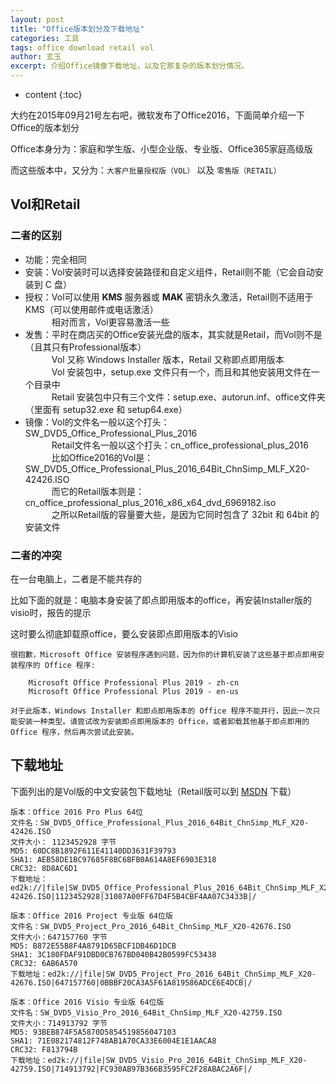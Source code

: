 ```yaml
---
layout: post
title: "Office版本划分及下载地址"
categories: 工具
tags: office download retail vol
author: 玄玉
excerpt: 介绍Office镜像下载地址，以及它那复杂的版本划分情况。
---
```


* content
{:toc}


大约在2015年09月21号左右吧，微软发布了Office2016，下面简单介绍一下Office的版本划分

Office本身分为：家庭和学生版、小型企业版、专业版、Office365家庭高级版

而这些版本中，又分为：`大客户批量授权版（VOL）` 以及 `零售版（RETAIL）`

## Vol和Retail

### 二者的区别

* 功能：完全相同
* 安装：Vol安装时可以选择安装路径和自定义组件，Retail则不能（它会自动安装到 C 盘）
* 授权：Vol可以使用 **KMS** 服务器或 **MAK** 密钥永久激活，Retail则不适用于KMS（可以使用邮件或电话激活）<br/>
　　　相对而言，Vol更容易激活一些
* 发售：平时在商店买的Office安装光盘的版本，其实就是Retail，而Vol则不是（且其只有Professional版本）<br/>
　　　Vol 又称 Windows Installer 版本，Retail 又称即点即用版本<br/>
　　　Vol 安装包中，setup.exe 文件只有一个，而且和其他安装用文件在一个目录中<br/>
　　　Retail 安装包中只有三个文件：setup.exe、autorun.inf、office文件夹（里面有 setup32.exe 和 setup64.exe）
* 镜像：Vol的文件名一般以这个打头：SW_DVD5_Office_Professional_Plus_2016<br/>
　　　Retail文件名一般以这个打头：cn_office_professional_plus_2016<br/>
　　　比如Office2016的Vol是：SW_DVD5_Office_Professional_Plus_2016_64Bit_ChnSimp_MLF_X20-42426.ISO<br/>
　　　而它的Retail版本则是：cn_office_professional_plus_2016_x86_x64_dvd_6969182.iso<br/>
　　　之所以Retail版的容量要大些，是因为它同时包含了 32bit 和 64bit 的安装文件

### 二者的冲突

在一台电脑上，二者是不能共存的

比如下面的就是：电脑本身安装了即点即用版本的office，再安装Installer版的visio时，报告的提示

这时要么彻底卸载原office，要么安装即点即用版本的Visio

```
很抱歉，Microsoft Office 安装程序遇到问题，因为你的计算机安装了这些基于即点即用安装程序的 Office 程序:

    Microsoft Office Professional Plus 2019 - zh-cn
    Microsoft Office Professional Plus 2019 - en-us

对于此版本，Windows Installer 和即点即用版本的 Office 程序不能并行，因此一次只能安装一种类型。请尝试改为安装即点即用版本的 Office，或者卸载其他基于即点即用的 Office 程序，然后再次尝试此安装。
```

## 下载地址

下面列出的是Vol版的中文安装包下载地址（Retail版可以到 [MSDN](https://msdn.itellyou.cn/) 下载）

```
版本：Office 2016 Pro Plus 64位
文件名：SW_DVD5_Office_Professional_Plus_2016_64Bit_ChnSimp_MLF_X20-42426.ISO
文件大小： 1123452928 字节
MD5: 60DC8B1892F611E41140DD3631F39793
SHA1: AEB58DE1BC97685F8BC6BFB0A614A8EF6903E318
CRC32: 8D8AC6D1
下载地址：ed2k://|file|SW_DVD5_Office_Professional_Plus_2016_64Bit_ChnSimp_MLF_X20-42426.ISO|1123452928|31087A00FF67D4F5B4CBF4AA07C3433B|/
```

```
版本：Office 2016 Project 专业版 64位版
文件名：SW_DVD5_Project_Pro_2016_64Bit_ChnSimp_MLF_X20-42676.ISO
文件大小：647157760 字节
MD5: B872E55B8F4A8791D65BCF1DB46D1DCB
SHA1: 3C180FDAF91DBD0CB767BD040B42B0599FC53438
CRC32: 6AB6A570
下载地址：ed2k://|file|SW_DVD5_Project_Pro_2016_64Bit_ChnSimp_MLF_X20-42676.ISO|647157760|0BBBF20CA3A5F61A819586ADCE6E4DCB|/
```

```
版本：Office 2016 Visio 专业版 64位版
文件名：SW_DVD5_Visio_Pro_2016_64Bit_ChnSimp_MLF_X20-42759.ISO
文件大小：714913792 字节
MD5: 93BEB874F5A5870D5854519856047103
SHA1: 71E082174812F748AB1A70CA33E6004E1E1AACA8
CRC32: F813794B
下载地址：ed2k://|file|SW_DVD5_Visio_Pro_2016_64Bit_ChnSimp_MLF_X20-42759.ISO|714913792|FC930AB97B366B3595FC2F28ABAC2A6F|/
```